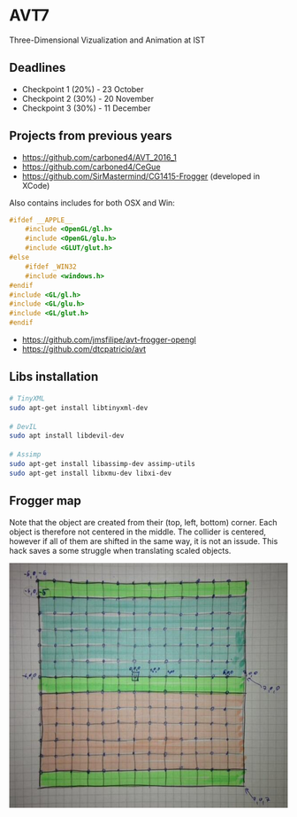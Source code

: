 # AVT7
Three-Dimensional Vizualization and Animation at IST

## Deadlines
- Checkpoint 1 (20%) - 23 October
- Checkpoint 2 (30%) - 20 November
- Checkpoint 3 (30%)  - 11 December

## Projects from previous years
- https://github.com/carboned4/AVT_2016_1
- https://github.com/carboned4/CeGue
- https://github.com/SirMastermind/CG1415-Frogger (developed in XCode)

Also contains includes for both OSX and Win:


``` c++
#ifdef __APPLE__
    #include <OpenGL/gl.h>
    #include <OpenGL/glu.h>
    #include <GLUT/glut.h>
#else
    #ifdef _WIN32
    #include <windows.h>
#endif
#include <GL/gl.h>
#include <GL/glu.h>
#include <GL/glut.h>
#endif
```
- https://github.com/jmsfilipe/avt-frogger-opengl
- https://github.com/dtcpatricio/avt

## Libs installation
``` bash
# TinyXML
sudo apt-get install libtinyxml-dev

# DevIL
sudo apt install libdevil-dev

# Assimp
sudo apt-get install libassimp-dev assimp-utils
sudo apt-get install libxmu-dev libxi-dev
```

## Frogger map
Note that the object are created from their (top, left, bottom) corner. Each object is therefore not centered in the middle. The collider is centered, however if all of them are shifted in the same way, it is not an issude. This hack saves a some struggle when translating scaled objects. 

![img/froggerMap.jpeg](img/froggerMap.jpeg)
